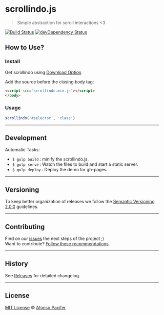 # scrollindo.js

> Simple abstraction for scroll interactions <3

[![Build Status](https://travis-ci.org/afonsopacifer/scrollindo.js.svg?branch=master)](https://travis-ci.org/afonsopacifer/scrollindo.js)
[![devDependency Status](https://david-dm.org/afonsopacifer/scrollindo.js/dev-status.svg)](https://david-dm.org/afonsopacifer/scrollindo.js#info=devDependencies)

## How to Use?

### Install

Get scrollindo using [Download Option](https://github.com/afonsopacifer/scrollindo.js/archive/master.zip).

Add the source before the closing body tag:

```html
<script src="scrollindo.min.js"></script>
</body>
```

### Usage

```js
scrollindo('#selector', 'class')
```

<hr>

## Development

Automatic Tasks:

- `$ gulp build` : minify the scrollindo.js.
- `$ gulp serve` : Watch the files to build and start a static server.
- `$ gulp deploy` : Deploy the demo for gh-pages.

<hr>

## Versioning
To keep better organization of releases we follow the [Semantic Versioning 2.0.0](http://semver.org/) guidelines.

<hr>

## Contributing
Find on our [issues](https://github.com/afonsopacifer/scrollindo.js/issues/) the next steps of the project ;)
<br>
Want to contribute? [Follow these recommendations](https://github.com/afonsopacifer/scrollindo.js/blob/master/CONTRIBUTING.md).

<hr>

## History
See [Releases](https://github.com/afonsopacifer/scrollindo.js/releases) for detailed changelog.

<hr>

## License
[MIT License](https://github.com/afonsopacifer/scrollindo.js/blob/master/LICENSE.md) © [Afonso Pacifer](http://afonsopacifer.github.io/)
